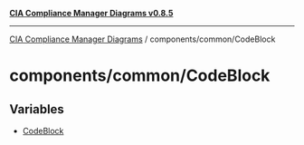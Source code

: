 [**CIA Compliance Manager Diagrams v0.8.5**](../../../README.md)

***

[CIA Compliance Manager Diagrams](../../../modules.md) / components/common/CodeBlock

# components/common/CodeBlock

## Variables

- [CodeBlock](variables/CodeBlock.md)
